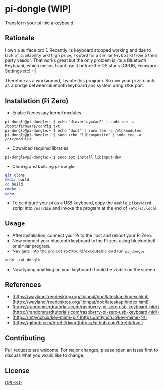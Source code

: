# pi-dongle (WIP)

Transform your pi into a  keyboard.

## Rationale
I own a surface pro 7. Recently its keyboard stopped working and due to lack of availability and high price, I opted for a similar keyboard from a third party vendor. That works great but the only problem is, its a Bluetooth Keyboard, which means I cant use it before the OS starts (GRUB, Firmware Settings etc) :-| 

Therefore as a workaround, I wrote this program. So now your pi zero acts as a bridge between bluetooth keyboard and system using USB port.

## Installation (Pi Zero)

- Enable Necessary kernel modules
```
pi-dongle@pi-dongle:~ $ echo "dtoverlay=dwc2" | sudo tee -a /boot/firmware/config.txt
pi-dongle@pi-dongle:~ $ echo "dwc2" | sudo tee -a /etc/modules
pi-dongle@pi-dongle:~ $ sudo echo "libcomposite" | sudo tee -a /etc/modules
```
- Download required libraries
```
pi-dongle@pi-dongle:~ $ sudo apt install libinput-dev
```

- Cloning and building pi-dongle

``` bash
git clone 
mkdir build
cd build
cmake ..
make

```
- To configure your pi as a USB keyboard, copy the `enable_pikeyboard` script into `/usr/bin` and invoke the program at the end of `/etc/rc.local`
 

## Usage

- After installation, connect your Pi to the host and reboot your Pi Zero.
- Now connect your bluetooth keyboard to the Pi zero using bluetoothctl or similar program.
- Navigate into the project-root/build/executable and run `pi_dongle`
```bash
sudo ./pi_dongle
```
- Now typing anything on your keyboard should be visible on the screen.

## References
- [https://wayland.freedesktop.org/libinput/doc/latest/api/index.html](https://wayland.freedesktop.org/libinput/doc/latest/api/index.html)
- [https://randomnerdtutorials.com/raspberry-pi-zero-usb-keyboard-hid/](https://randomnerdtutorials.com/raspberry-pi-zero-usb-keyboard-hid/)
- [https://mtlynch.io/key-mime-pi/](https://mtlynch.io/key-mime-pi/)
- [https://github.com/htrefil/rkvm](https://github.com/htrefil/rkvm)

## Contributing

Pull requests are welcome. For major changes, please open an issue first
to discuss what you would like to change.

## License

[GPL-3.0](https://choosealicense.com/licenses/gpl-3.0/)
